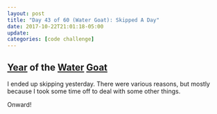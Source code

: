 ```yaml
---
layout: post
title: "Day 43 of 60 (Water Goat): Skipped A Day"
date: 2017-10-22T21:01:18-05:00
update: 
categories: [code challenge]
---
```

## [Year](https://en.wikipedia.org/wiki/Chinese_zodiac#Years) of the [Water](https://en.wikipedia.org/wiki/Water_(Wu_Xing)) [Goat](https://en.wikipedia.org/wiki/Goat_(zodiac))

I ended up skipping yesterday. There were various reasons, but mostly because I took some time off  to deal with some other things.

Onward!